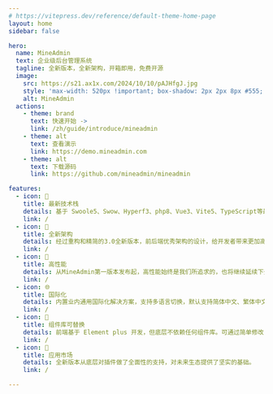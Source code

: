 ```yaml
---
# https://vitepress.dev/reference/default-theme-home-page
layout: home
sidebar: false

hero:
  name: MineAdmin
  text: 企业级后台管理系统
  tagline: 全新版本，全新架构，开箱即用，免费开源
  image: 
    src: https://s21.ax1x.com/2024/10/10/pAJHfgJ.jpg
    style: 'max-width: 520px !important; box-shadow: 2px 2px 8px #555; border-radius: 5px; margin-top: 30px;'
    alt: MineAdmin
  actions:
    - theme: brand
      text: 快速开始 ->
      link: /zh/guide/introduce/mineadmin
    - theme: alt
      text: 查看演示
      link: https://demo.mineadmin.com
    - theme: alt
      text: 下载源码
      link: https://github.com/mineadmin/mineadmin

features:
  - icon: 🚀
    title: 最新技术栈
    details: 基于 Swoole5、Swow、Hyperf3、php8、Vue3、Vite5、TypeScript等最新前沿技术。
    link: /
  - icon: 🍿
    title: 全新架构
    details: 经过重构和精简的3.0全新版本，前后端优秀架构的设计，给开发者带来更加高效的开发体验以及效率。
    link: /
  - icon: 🚅
    title: 高性能
    details: 从MineAdmin第一版本发布起，高性能始终是我们所追求的，也将继续延续下去。
    link: /
  - icon: 🌐
    title: 国际化
    details: 内置业内通用国际化解决方案，支持多语言切换，默认支持简体中文、繁体中文和英文。
    link: /
  - icon: 🎨
    title: 组件库可替换
    details: 前端基于 Element plus 开发，但底层不依赖任何组件库。可通过简单修改，替换成市面上任意组件库。
    link: /
  - icon: 🎡
    title: 应用市场
    details: 全新版本从底层对插件做了全面性的支持，对未来生态提供了坚实的基础。
    link: /

---
```


